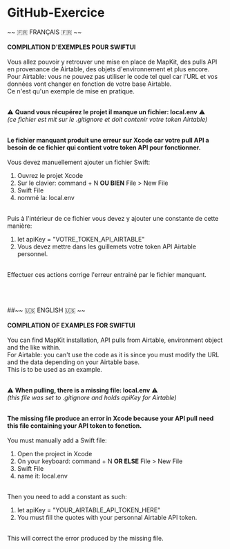 # GitHub-Exercice

~~ 🇫🇷 FRANÇAIS 🇫🇷 ~~  </br> </br>
**COMPILATION D'EXEMPLES POUR SWIFTUI** </br> </br>
Vous allez pouvoir y retrouver une mise en place de MapKit, des pulls API en provenance de Airtable, des objets d'environnement et plus encore.  </br>
Pour Airtable: vous ne pouvez pas utiliser le code tel quel car l'URL et vos données vont changer en fonction de votre base Airtable.  </br>
Ce n'est qu'un exemple de mise en pratique. </br> </br>

⚠️ **Quand vous récupérez le projet il manque un fichier: local.env** ⚠️ </br>
_(ce fichier est mit sur le .gitignore et doit contenir votre token Airtable)_  </br> </br>

**Le fichier manquant produit une erreur sur Xcode car votre pull API a besoin de ce fichier qui contient votre token API pour fonctionner.** </br> </br>
Vous devez manuellement ajouter un fichier Swift:
1. Ouvrez le projet Xcode
2. Sur le clavier: command + N  **OU BIEN** File > New File
3. Swift File
4. nommé la: local.env  </br> </br>
 
Puis à l'intérieur de ce fichier vous devez y ajouter une constante de cette manière: 
1. let apiKey = "VOTRE_TOKEN_API_AIRTABLE"
2. Vous devez mettre dans les guillemets votre token API Airtable personnel. </br> </br>

Effectuer ces actions corrige l'erreur entrainé par le fichier manquant. </br> </br> </br> </br>





##~~ 🇺🇸 ENGLISH 🇺🇸 ~~ </br> </br>
**COMPILATION OF EXAMPLES FOR SWIFTUI** </br> </br>
You can find MapKit installation, API pulls from Airtable, environment object and the like within. </br>
For Airtable: you can't use the code as it is since you must modify the URL and the data depending on your Airtable base.  </br>
This is to be used as an example. </br> </br>

⚠️ **When pulling, there is a missing file: local.env** ⚠️ </br>
_(this file was set to .gitignore and holds apiKey for Airtable)_  </br> </br>

**The missing file produce an error in Xcode because your API pull need this file containing your API token to fonction.** </br> </br>
You must manually add a Swift file: 
1. Open the project in Xcode
2. On your keyboard: command + N  **OR ELSE** File > New File
3. Swift File
4. name it: local.env </br> </br>

Then you need to add a constant as such: 
1. let apiKey = "YOUR_AIRTABLE_API_TOKEN_HERE" 
2. You must fill the quotes with your personnal Airtable API token.  </br> </br>

This will correct the error produced by the missing file.

